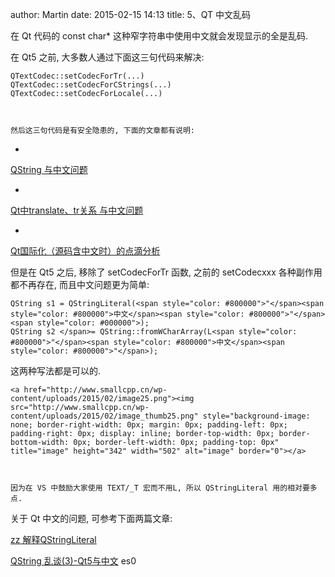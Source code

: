 author: Martin
date: 2015-02-15 14:13
title: 5、QT 中文乱码

在 Qt 代码的 const char* 这种窄字符串中使用中文就会发现显示的全是乱码.

在 Qt5 之前, 大多数人通过下面这三句代码来解决:

    QTextCodec::setCodecForTr(...)
    QTextCodec::setCodecForCStrings(...)
    QTextCodec::setCodecForLocale(...)



    然后这三句代码是有安全隐患的, 下面的文章都有说明:






  *


[QString 与中文问题](http://hi.baidu.com/cyclone/blog/item/9d7293130e5a498d6538dbf1.html)



  *


[Qt中translate、tr关系 与中文问题](http://hi.baidu.com/cyclone/blog/item/aa56e5dd1a79f7e176c638be.html)



  *


[Qt国际化（源码含中文时）的点滴分析](http://blog.csdn.net/dbzhang800/article/details/6334852)







但是在 Qt5 之后, 移除了 setCodecForTr 函数, 之前的 setCodecxxx 各种副作用都不再存在, 而且中文问题更为简单:




    QString s1 = QStringLiteral(<span style="color: #800000">"</span><span style="color: #800000">中文</span><span style="color: #800000">"</span><span style="color: #000000">);
    QString s2 </span>= QString::fromWCharArray(L<span style="color: #800000">"</span><span style="color: #800000">中文</span><span style="color: #800000">"</span>);







这两种写法都是可以的.

    <a href="http://www.smallcpp.cn/wp-content/uploads/2015/02/image25.png"><img src="http://www.smallcpp.cn/wp-content/uploads/2015/02/image_thumb25.png" style="background-image: none; border-right-width: 0px; margin: 0px; padding-left: 0px; padding-right: 0px; display: inline; border-top-width: 0px; border-bottom-width: 0px; border-left-width: 0px; padding-top: 0px" title="image" height="342" width="502" alt="image" border="0"></a>



    因为在 VS 中鼓励大家使用 TEXT/_T 宏而不用L, 所以 QStringLiteral 用的相对要多点.






关于 Qt 中文的问题, 可参考下面两篇文章:




[zz 解释QStringLiteral](http://www.tuicool.com/articles/6nUrIr)




[QString 乱谈(3)-Qt5与中文](http://blog.csdn.net/dbzhang800/article/details/7542672)
es0
